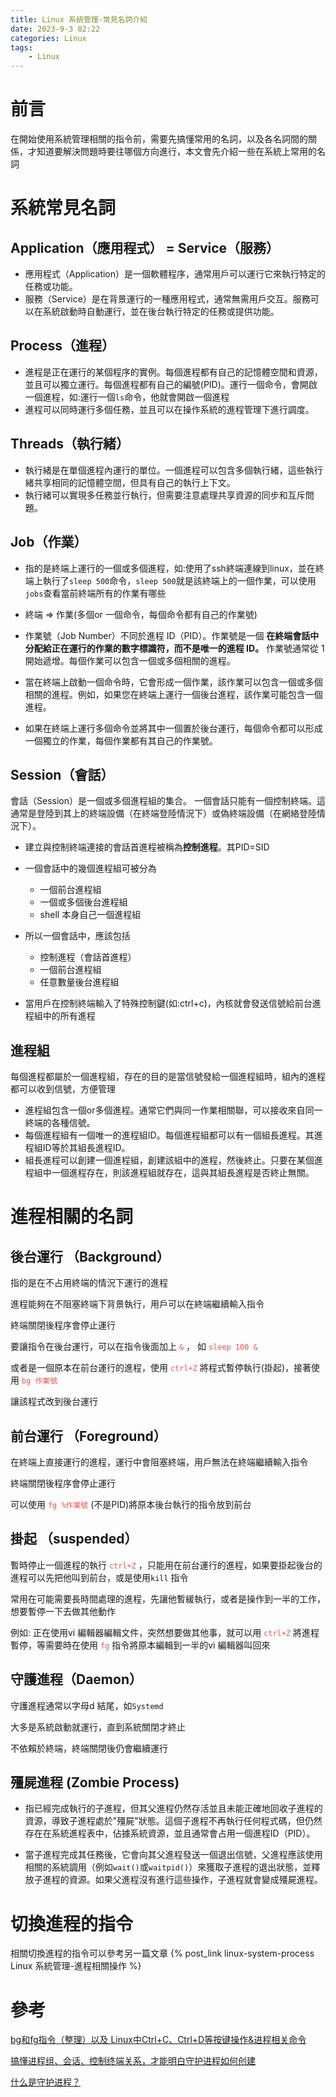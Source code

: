 ```yaml
---
title: Linux 系統管理-常見名詞介紹
date: 2023-9-3 02:22
categories: Linux
tags:
    - Linux
---
```


# 前言
在開始使用系統管理相關的指令前，需要先搞懂常用的名詞，以及各名詞間的關係，才知道要解決問題時要往哪個方向進行，本文會先介紹一些在系統上常用的名詞


# 系統常見名詞

## Application（應用程式） = Service（服務）
* 應用程式（Application）是一個軟體程序，通常用戶可以運行它來執行特定的任務或功能。
* 服務（Service）是在背景運行的一種應用程式，通常無需用戶交互。服務可以在系統啟動時自動運行，並在後台執行特定的任務或提供功能。

## Process（進程）
* 進程是正在運行的某個程序的實例。每個進程都有自己的記憶體空間和資源，並且可以獨立運行。每個進程都有自己的編號(PID)。運行一個命令，會開啟一個進程，如:運行一個`ls`命令，他就會開啟一個進程
* 進程可以同時運行多個任務，並且可以在操作系統的進程管理下進行調度。

## Threads（執行緒）
* 執行緒是在單個進程內運行的單位。一個進程可以包含多個執行緒，這些執行緒共享相同的記憶體空間，但具有自己的執行上下文。
* 執行緒可以實現多任務並行執行，但需要注意處理共享資源的同步和互斥問題。

## Job（作業）
* 指的是終端上運行的一個或多個進程，如:使用了ssh終端連線到linux，並在終端上執行了`sleep 500`命令，`sleep 500`就是該終端上的一個作業，可以使用`jobs`查看當前終端所有的作業有哪些

* 終端 ⇒ 作業(多個or 一個命令，每個命令都有自己的作業號)

* 作業號（Job Number）不同於進程 ID（PID）。作業號是一個 **在終端會話中分配給正在運行的作業的數字標識符，而不是唯一的進程 ID。** 作業號通常從 1 開始遞增。每個作業可以包含一個或多個相關的進程。

* 當在終端上啟動一個命令時，它會形成一個作業，該作業可以包含一個或多個相關的進程。例如，如果您在終端上運行一個後台進程，該作業可能包含一個進程。

* 如果在終端上運行多個命令並將其中一個置於後台運行，每個命令都可以形成一個獨立的作業，每個作業都有其自己的作業號。

## Session（會話）

會話（Session）是一個或多個進程組的集合。
一個會話只能有一個控制終端。這通常是登陸到其上的終端設備（在終端登陸情況下）或偽終端設備（在網絡登陸情況下）。

* 建立與控制終端連接的會話首進程被稱為**控制進程**。其PID=SID
* 一個會話中的幾個進程組可被分為
    - 一個前台進程組
    - 一個或多個後台進程組
    - shell 本身自己一個進程組
* 所以一個會話中，應該包括
    - 控制進程（會話首進程）
    - 一個前台進程組
    - 任意數量後台進程組

* 當用戶在控制終端輸入了特殊控制鍵(如:ctrl+c)，內核就會發送信號給前台進程組中的所有進程

## 進程組

每個進程都屬於一個進程組，存在的目的是當信號發給一個進程組時，組內的進程都可以收到信號，方便管理

* 進程組包含一個or多個進程。通常它們與同一作業相關聯，可以接收來自同一終端的各種信號。
* 每個進程組有一個唯一的進程組ID。每個進程組都可以有一個組長進程。其進程組ID等於其組長進程ID。
* 組長進程可以創建一個進程組，創建該組中的進程，然後終止。只要在某個進程組中一個進程存在，則該進程組就存在，這與其組長進程是否終止無關。


# 進程相關的名詞

## 後台運行 （Background）

指的是在不占用終端的情況下運行的進程

進程能夠在不阻塞終端下背景執行，用戶可以在終端繼續輸入指令

終端關閉後程序會停止運行

要讓指令在後台運行，可以在指令後面加上 <font color=#EB5757>`&`</font> ， 如 <font color=#EB5757>`sleep 100 &`</font>

或者是一個原本在前台運行的進程，使用 <font color=#EB5757>`ctrl+Z`</font> 將程式暫停執行(掛起)，接著使用 <font color=#EB5757>`bg 作業號`</font>

讓該程式改到後台運行

## 前台運行 （Foreground）

在終端上直接運行的進程，運行中會阻塞終端，用戶無法在終端繼續輸入指令

終端關閉後程序會停止運行

可以使用 <font color=#EB5757>`fg %作業號`</font>  (不是PID)將原本後台執行的指令放到前台

## 掛起 （suspended）

暫時停止一個進程的執行 <font color=#EB5757>`ctrl+Z`</font> ，只能用在前台運行的進程，如果要掛起後台的進程可以先把他叫到前台，或是使用`kill` 指令

常用在可能需要長時間處理的進程，先讓他暫緩執行，或者是操作到一半的工作，想要暫停一下去做其他動作

例如: 正在使用vi 編輯器編輯文件，突然想要做其他事，就可以用 <font color=#EB5757>`ctrl+Z`</font> 將進程暫停，等需要時在使用 <font color=#EB5757>`fg`</font> 指令將原本編輯到一半的vi 編輯器叫回來

## 守護進程（Daemon）
守護進程通常以字母d 結尾，如`Systemd`

大多是系統啟動就運行，直到系統關閉才終止

不依賴於終端，終端關閉後仍會繼續運行

## 殭屍進程 (Zombie Process)

* 指已經完成執行的子進程，但其父進程仍然存活並且未能正確地回收子進程的資源，導致子進程處於"殭屍"狀態。這個子進程不再執行任何程式碼，但仍然存在在系統進程表中，佔據系統資源，並且通常會占用一個進程ID（PID）。

* 當子進程完成其任務後，它會向其父進程發送一個退出信號，父進程應該使用相關的系統調用（例如`wait()`或`waitpid()`）來獲取子進程的退出狀態，並釋放子進程的資源。如果父進程沒有進行這些操作，子進程就會變成殭屍進程。

# 切換進程的指令

相關切換進程的指令可以參考另一篇文章
{% post_link linux-system-process Linux 系統管理-進程相關操作 %}



# 參考
[bg和fg指令（整理）以及 Linux中Ctrl+C、Ctrl+D等按键操作&进程相关命令](https://blog.csdn.net/deniece1/article/details/102770363)

[搞懂进程组、会话、控制终端关系，才能明白守护进程如何创建](https://zhuanlan.zhihu.com/p/266720121)

[什么是守护进程？](https://www.zhihu.com/question/38609004)